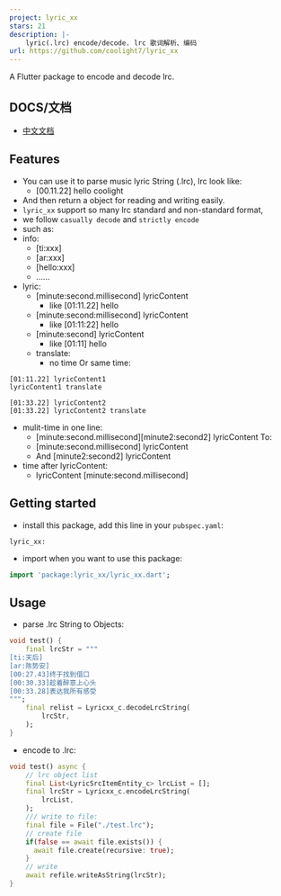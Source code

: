 ```yaml
---
project: lyric_xx
stars: 21
description: |-
    lyric(.lrc) encode/decode. lrc 歌词解析、编码
url: https://github.com/coolight7/lyric_xx
---
```


<!--
This README describes the package. If you publish this package to pub.dev,
this README's contents appear on the landing page for your package.

For information about how to write a good package README, see the guide for
[writing package pages](https://dart.dev/guides/libraries/writing-package-pages).

For general information about developing packages, see the Dart guide for
[creating packages](https://dart.dev/guides/libraries/create-library-packages)
and the Flutter guide for
[developing packages and plugins](https://flutter.dev/developing-packages).
-->

A Flutter package to encode and decode lrc.

## DOCS/文档
* [中文文档](/README_CN.md)

## Features

* You can use it to parse music lyric String (.lrc), lrc look like:
    *   [00.11.22] hello coolight
* And then return a object for reading and writing easily.
* `lyric_xx` support so many lrc standard and non-standard format,
* we follow `casually decode` and `strictly encode`
* such as:
* info:
  * [ti:xxx]
  * [ar:xxx]
  * [hello:xxx]
  * ......
* lyric:
  * [minute:second.millisecond] lyricContent 
    * like [01:11.22] hello
  * [minute:second:millisecond] lyricContent 
    * like [01:11:22] hello
  * [minute:second] lyricContent 
    * like [01:11] hello
  * translate: 
    * no time Or same time:
```lrc
[01:11.22] lyricContent1
lyricContent1 translate

[01:33.22] lyricContent2
[01:33.22] lyricContent2 translate
```
  * mulit-time in one line: 
    * [minute:second.millisecond][minute2:second2] lyricContent To:
    * [minute:second.millisecond] lyricContent
    * And [minute2:second2] lyricContent
  * time after lyricContent: 
    * lyricContent [minute:second.millisecond]

## Getting started

* install this package, add this line in your `pubspec.yaml`:
```
lyric_xx: 
```
* import when you want to use this package:
```dart
import 'package:lyric_xx/lyric_xx.dart';
```

## Usage

* parse .lrc String to Objects:
```dart
void test() {
    final lrcStr = """
[ti:天后]
[ar:陈势安]
[00:27.43]终于找到借口
[00:30.33]趁着醉意上心头
[00:33.28]表达我所有感受
""";
    final relist = Lyricxx_c.decodeLrcString(
        lrcStr,
    );
}
```
* encode to .lrc:
```dart
void test() async {
    // lrc object list
    final List<LyricSrcItemEntity_c> lrcList = [];
    final lrcStr = Lyricxx_c.encodeLrcString(
        lrcList,
    );
    /// write to file:
    final file = File("./test.lrc");
    // create file
    if(false == await file.exists()) {
      await file.create(recursive: true);
    }
    // write
    await refile.writeAsString(lrcStr);
}
```

